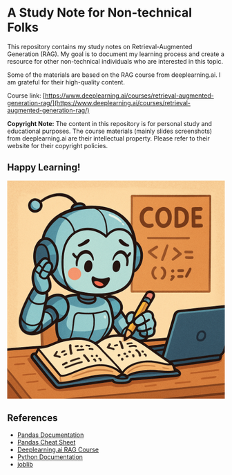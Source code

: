 # A Study Note for Non-technical Folks

This repository contains my study notes on Retrieval-Augmented Generation (RAG). My goal is to document my learning process and create a resource for other non-technical individuals who are interested in this topic.

Some of the materials are based on the RAG course from deeplearning.ai. I am grateful for their high-quality content.

Course link: [https://www.deeplearning.ai/courses/retrieval-augmented-generation-rag/](https://www.deeplearning.ai/courses/retrieval-augmented-generation-rag/)

**Copyright Note:** The content in this repository is for personal study and educational purposes. The course materials (mainly slides screenshots) from deeplearning.ai are their intellectual property. Please refer to their website for their copyright policies.

## Happy Learning!
<img src="./resource/coder.png" alt="Happy Learning" width="600">

## References
- [Pandas Documentation](https://pandas.pydata.org/)
- [Pandas Cheat Sheet](https://pandas.pydata.org/Pandas_Cheat_Sheet.pdf)
- [Deeplearning.ai RAG Course](https://www.deeplearning.ai/courses/retrieval-augmented-generation-rag/)
- [Python Documentation](https://docs.python.org/3/)
- [joblib](https://joblib.readthedocs.io/en/latest/)